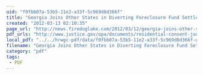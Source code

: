 ```yaml
---
uid: "f0fbb07a-53b5-11e2-a33f-5c969d8d366f"
title: "Georgia Joins Other States in Diverting Foreclosure Fund Settlement Money for Non-Housing Purposes | FDL News Desk"
created: "2012-03-13 02:10:35"
page_url: "http://news.firedoglake.com/2012/03/12/georgia-joins-other-states-in-diverting-foreclosure-fund-settlement-money-for-non-housing-purposes/?utm_medium=twitter&utm_source=twitterfeed"
pdf_urls: "http://www.justice.gov/opa/documents/residential-consent-judgement.pdf"
local_pdf: "../../hrwgc-pdf/data/f0fbb07a-53b5-11e2-a33f-5c969d8d366f-georgia-joins-other-states-in-diverting-foreclosure-fund-settlement-money-for-non-housing-purposes-fdl-news-desk.pdf"
filename: "Georgia Joins Other States in Diverting Foreclosure Fund Settlement Money for Non-Housing Purposes | FDL News Desk.html"
category: "pdf"
tags: 
 - PDF
---
```

